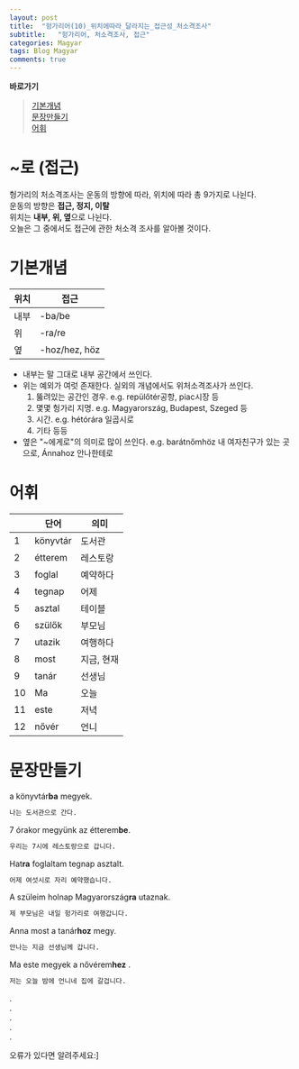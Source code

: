 ```yaml
---
layout: post
title:  "헝가리어(10)_위치에따라_달라지는_접근성_처소격조사"
subtitle:   "헝가리어, 처소격조사, 접근"
categories: Magyar
tags: Blog Magyar   
comments: true
---
```


**바로가기**                     
>[기본개념](#기본개념)         
>[문장만들기](#문장만들기)      
>[어휘](#어휘)      


# ~로 (접근)

헝가리의 처소격조사는 운동의 방향에 따라, 위치에 따라 총 9가지로 나뉜다.           
운동의 방향은 **접근, 정지, 이탈**          
위치는 **내부, 위, 옆**으로 나뉜다.        
오늘은 그 중에서도 접근에 관한 처소격 조사를 알아볼 것이다.         


# 기본개념

|**위치**| **접근** |         
| ------ | ------ |         
|내부|-ba/be|     
|위|-ra/re|      
|옆|-hoz/hez, höz|      
        
        
- 내부는 말 그대로 내부 공간에서 쓰인다.      
- 위는 예외가 여럿 존재한다. 실외의 개념에서도 위처소격조사가 쓰인다.    
  1. 뚫려있는 공간인 경우. e.g. repülőtér공항, piac시장 등      
  2. 몇몇 헝가리 지명. e.g. Magyarország, Budapest, Szeged 등      
  3. 시간. e.g. hétórára 일곱시로         
  4. 기타 등등      
- 옆은 "~에게로"의 의미로 많이 쓰인다. e.g. barátnőmhöz 내 여자친구가 있는 곳으로, Ánnahoz 안나한테로       


# 어휘


|  | **단어** | **의미** |         
| ------ | ------ | ------ |     
|1|könyvtár|도서관|       
|2|étterem|레스토랑|          
|3|foglal|예약하다|          
|4|tegnap |어제|        
|5|asztal|테이블|        
|6|szülők|부모님|        
|7|utazik|여행하다|      
|8|most|지금, 현재|         
|9|tanár|선생님|    
|10|Ma|오늘|       
|11|este|저녁|       
|12|nővér|언니|     


# 문장만들기


a könyvtár**ba** megyek.     
~~~sh
나는 도서관으로 간다.     
~~~


7 órakor megyünk az étterem**be**.     
~~~sh
우리는 7시에 레스토랑으로 갑니다.     
~~~


Hat**ra** foglaltam tegnap asztalt.     
~~~sh
어제 여섯시로 자리 예약했습니다.     
~~~


A szüleim holnap Magyarország**ra** utaznak.     
~~~sh
제 부모님은 내일 헝가리로 여행갑니다.     
~~~

Anna most a tanár**hoz** megy.     
~~~sh
안나는 지금 선생님께 갑니다.     
~~~

Ma este megyek a nővérem**hez** .     
~~~sh
저는 오늘 밤에 언니네 집에 갈겁니다.     
~~~     
         
         
.         
.         
.         
.         
.         

오류가 있다면 알려주세요:]
